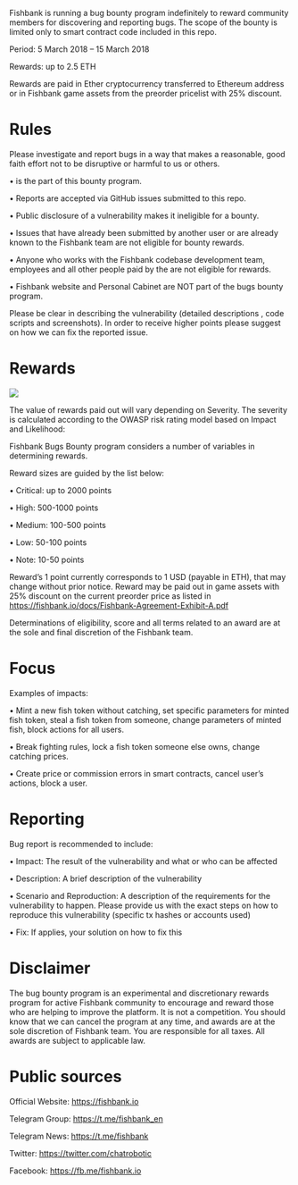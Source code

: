 Fishbank is running a bug bounty program indefinitely to reward community members for discovering and reporting bugs. The scope of the bounty is limited only to smart contract code included in this repo.

Period: 5 March 2018 – 15 March 2018

Rewards: up to 2.5 ETH

Rewards are paid in Ether cryptocurrency transferred to Ethereum address or in Fishbank game assets from the preorder pricelist with 25% discount.

# Rules

Please investigate and report bugs in a way that makes a reasonable, good faith effort not to be disruptive or harmful to us or others.

•	is the part of this bounty program.

•	Reports are accepted via GitHub issues submitted to this repo.

•	Public disclosure of a vulnerability makes it ineligible for a bounty.

•	Issues that have already been submitted by another user or are already known to the Fishbank team are not eligible for bounty rewards.

•	Anyone who works with the Fishbank codebase development team, employees and all other people paid by the are not eligible for rewards.

•	Fishbank website and Personal Cabinet are NOT part of the bugs bounty program.

Please be clear in describing the vulnerability (detailed descriptions , code scripts and screenshots).  In order to receive higher points please suggest on how we can fix the reported issue.

# Rewards

![](https://fishbank.io/press/bugs_bounty.png)

The value of rewards paid out will vary depending on Severity. The severity is calculated according to the OWASP risk rating model based on Impact and Likelihood:
 
Fishbank Bugs Bounty program considers a number of variables in determining rewards. 

Reward sizes are guided by the list below:

•	Critical: up to 2000 points

•	High: 500-1000 points

•	Medium: 100-500 points

•	Low: 50-100 points

•	Note: 10-50 points

Reward’s 1 point currently corresponds to 1 USD (payable in ETH), that may change without prior notice. Reward may be paid out in game assets with 25% discount on the current preorder price as listed in https://fishbank.io/docs/Fishbank-Agreement-Exhibit-A.pdf

Determinations of eligibility, score and all terms related to an award are at the sole and final discretion of the Fishbank team.

# Focus

Examples of impacts:

•	Mint a new fish token without catching, set specific parameters for minted fish token, steal a fish token from someone, change parameters of minted fish, block actions for all users.

•	Break fighting rules, lock a fish token someone else owns, change catching prices.

•	Create price or commission errors in smart contracts, cancel user’s actions, block a user.

# Reporting

Bug report is recommended to include:

•	Impact: The result of the vulnerability and what or who can be affected

•	Description: A brief description of the vulnerability

•	Scenario and Reproduction: A description of the requirements for the vulnerability to happen. Please provide us with the exact steps on how to reproduce this vulnerability (specific tx hashes or accounts used)

•	Fix: If applies, your solution on how to fix this

# Disclaimer
The bug bounty program is an experimental and discretionary rewards program for active Fishbank community to encourage and reward those who are helping to improve the platform. It is not a competition. You should know that we can cancel the program at any time, and awards are at the sole discretion of Fishbank team. You are responsible for all taxes. All awards are subject to applicable law. 

# Public sources

Official Website: https://fishbank.io

Telegram Group: https://t.me/fishbank_en

Telegram News: https://t.me/fishbank

Twitter: https://twitter.com/chatrobotic

Facebook: https://fb.me/fishbank.io
